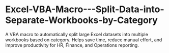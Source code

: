 # Excel-VBA-Macro---Split-Data-into-Separate-Workbooks-by-Category
A VBA macro to automatically split large Excel datasets into multiple workbooks based on category. Helps save time, reduce manual effort, and improve productivity for HR, Finance, and Operations reporting.
